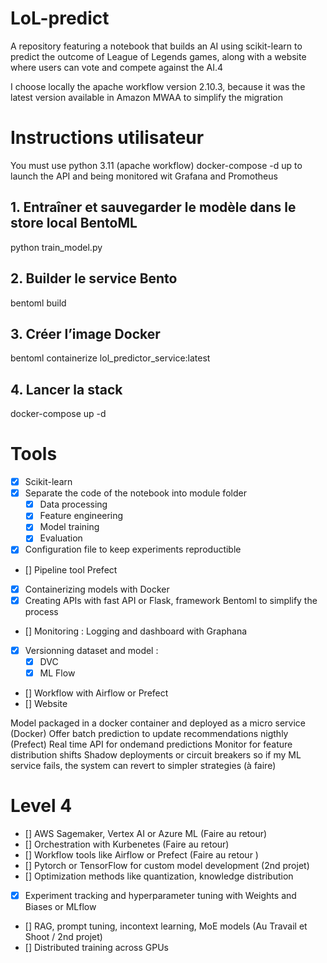 # LoL-predict
A repository featuring a notebook that builds an AI using scikit-learn to predict the outcome of League of Legends games, along with a website where users can vote and compete against the AI.4

I choose locally the apache workflow version 2.10.3, because it was the latest version available in Amazon MWAA to simplify the migration

# Instructions utilisateur
You must use python 3.11 (apache workflow)
docker-compose -d up to launch the API and being monitored wit  Grafana and Promotheus 
## 1. Entraîner et sauvegarder le modèle dans le store local BentoML
python train_model.py

## 2. Builder le service Bento
bentoml build

## 3. Créer l’image Docker
bentoml containerize lol_predictor_service:latest

## 4. Lancer la stack
docker-compose up -d

# Tools
- [x] Scikit-learn
- [X] Separate the code of the notebook into module folder
    - [X] Data processing
    - [X] Feature engineering
    - [X] Model training
    - [X] Evaluation
- [X] Configuration file to keep experiments reproductible
- [] Pipeline tool Prefect
- [X] Containerizing models with Docker
- [X] Creating APIs with fast API or Flask, framework Bentoml to simplify the process
- [] Monitoring : Logging and dashboard with Graphana 
- [X] Versionning dataset and model :
    - [X] DVC 
    - [X] ML Flow
- [] Workflow with Airflow or Prefect
- [] Website


Model packaged in a docker container and deployed as a micro service (Docker)
Offer batch prediction to update recommendations nigthly (Prefect)
Real time API for ondemand predictions
Monitor for feature distribution shifts
Shadow deployments or circuit breakers so if my ML service fails, the system can revert to simpler strategies (à faire)

# Level 4 
- [] AWS Sagemaker, Vertex AI or Azure ML (Faire au retour)
- [] Orchestration with Kurbenetes (Faire au retour)
- [] Workflow tools like Airflow or Prefect (Faire au retour )
- [] Pytorch or TensorFlow for custom model development (2nd projet)
- [] Optimization methods like quantization, knowledge distribution
- [X] Experiment tracking and hyperparameter tuning with Weights and Biases or MLflow
- [] RAG, prompt tuning, incontext learning, MoE models (Au Travail et Shoot / 2nd projet)
- [] Distributed training across GPUs
